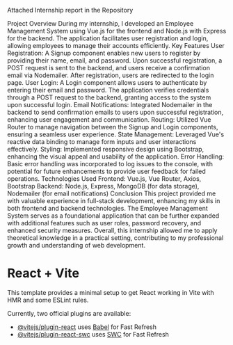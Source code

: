 Attached Internship report in the Repository


Project Overview
During my internship, I developed an Employee Management System using Vue.js for the frontend and Node.js with Express for the backend. The application facilitates user registration and login, allowing employees to manage their accounts efficiently.
Key Features
User Registration:
A Signup component enables new users to register by providing their name, email, and password.
Upon successful registration, a POST request is sent to the backend, and users receive a confirmation email via Nodemailer. After registration, users are redirected to the login page.
User Login:
A Login component allows users to authenticate by entering their email and password.
The application verifies credentials through a POST request to the backend, granting access to the system upon successful login.
Email Notifications:
Integrated Nodemailer in the backend to send confirmation emails to users upon successful registration, enhancing user engagement and communication.
Routing:
Utilized Vue Router to manage navigation between the Signup and Login components, ensuring a seamless user experience.
State Management:
Leveraged Vue's reactive data binding to manage form inputs and user interactions effectively.
Styling:
Implemented responsive design using Bootstrap, enhancing the visual appeal and usability of the application.
Error Handling:
Basic error handling was incorporated to log issues to the console, with potential for future enhancements to provide user feedback for failed operations.
Technologies Used
Frontend: Vue.js, Vue Router, Axios, Bootstrap
Backend: Node.js, Express, MongoDB (for data storage), Nodemailer (for email notifications)
Conclusion
This project provided me with valuable experience in full-stack development, enhancing my skills in both frontend and backend technologies. The Employee Management System serves as a foundational application that can be further expanded with additional features such as user roles, password recovery, and enhanced security measures. Overall, this internship allowed me to apply theoretical knowledge in a practical setting, contributing to my professional growth and understanding of web development.

# React + Vite

This template provides a minimal setup to get React working in Vite with HMR and some ESLint rules.

Currently, two official plugins are available:

- [@vitejs/plugin-react](https://github.com/vitejs/vite-plugin-react/blob/main/packages/plugin-react/README.md) uses [Babel](https://babeljs.io/) for Fast Refresh
- [@vitejs/plugin-react-swc](https://github.com/vitejs/vite-plugin-react-swc) uses [SWC](https://swc.rs/) for Fast Refresh
